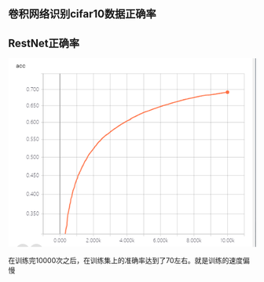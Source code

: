 ## 卷积网络识别cifar10数据正确率

## RestNet正确率
![image text](https://github.com/852569069/cv-code/blob/master/images/resnet%E5%87%86%E7%A1%AE%E7%8E%87.png)


在训练完10000次之后，在训练集上的准确率达到了70左右。就是训练的速度偏慢